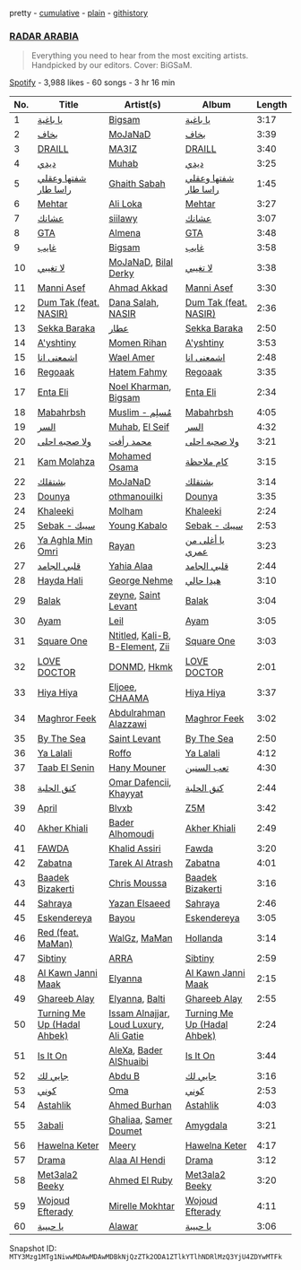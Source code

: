 pretty - [cumulative](/playlists/cumulative/37i9dQZF1DWSkSBnkXgB7J.md) - [plain](/playlists/plain/37i9dQZF1DWSkSBnkXgB7J) - [githistory](https://github.githistory.xyz/mackorone/spotify-playlist-archive/blob/main/playlists/plain/37i9dQZF1DWSkSBnkXgB7J)

### [RADAR ARABIA](https://open.spotify.com/playlist/37i9dQZF1DWSkSBnkXgB7J)

> Everything you need to hear from the most exciting artists\. Handpicked by our editors\. Cover: BiGSaM.

[Spotify](https://open.spotify.com/user/spotify) - 3,988 likes - 60 songs - 3 hr 16 min

| No. | Title | Artist(s) | Album | Length |
|---|---|---|---|---|
| 1 | [يا باغية](https://open.spotify.com/track/4VEJSIx2XA4MZbNzRDLQNz) | [Bigsam](https://open.spotify.com/artist/20T7aJPzK6LoFR0GRFdNW8) | [يا باغية](https://open.spotify.com/album/5r1nnBiexkEb6NG9Dvlfro) | 3:17 |
| 2 | [بخاف](https://open.spotify.com/track/2zU9EApSRrWQuCOGTsPBFj) | [MoJaNaD](https://open.spotify.com/artist/1LTJFwU5wuzqgYWzvkqBix) | [بخاف](https://open.spotify.com/album/6HVGI0FKmqVz8RmOO7p39l) | 3:39 |
| 3 | [DRAILL](https://open.spotify.com/track/2UYZDBQ89KYUdU3CspLZJ2) | [MA3IZ](https://open.spotify.com/artist/6T4HJ0ayzxLWDbktdiBe3l) | [DRAILL](https://open.spotify.com/album/4Sx9SrFQdcCD5pSY6bwU8M) | 3:40 |
| 4 | [ديدي](https://open.spotify.com/track/5pr1lDwkRKvlUaqlLdA008) | [Muhab](https://open.spotify.com/artist/3mUUUQDWnVlttF1yERxmPQ) | [ديدي](https://open.spotify.com/album/2dsQxG9oNb139KGSePZ4Gv) | 3:25 |
| 5 | [شفتها وعقلي راسا طار](https://open.spotify.com/track/7ypmlaEF73dkmyo6KKOgeL) | [Ghaith Sabah](https://open.spotify.com/artist/7ktjzPxDqpXT76PMmIHIyT) | [شفتها وعقلي راسا طار](https://open.spotify.com/album/6HIocR1nRFrIoK3lZn8YOV) | 1:45 |
| 6 | [Mehtar](https://open.spotify.com/track/0HOuIvqIhg8gmLSmh8tbOD) | [Ali Loka](https://open.spotify.com/artist/2llLuXpn4BLMUltSxkkcJ1) | [Mehtar](https://open.spotify.com/album/0JuLiEE1xg9UPf9M6KHqC7) | 3:27 |
| 7 | [عشانك](https://open.spotify.com/track/0cJ6V9clK0gZCwPHxgKB5D) | [siilawy](https://open.spotify.com/artist/5VZr6vX1UPRRf9tneUEi2B) | [عشانك](https://open.spotify.com/album/7IeH8T12RVRbIlppvS83x3) | 3:07 |
| 8 | [GTA](https://open.spotify.com/track/0B7mwv8jBRezE486YKjGit) | [Almena](https://open.spotify.com/artist/3dwnBsNq4R18t5SYNqJL37) | [GTA](https://open.spotify.com/album/0foaspvPQUgI5DvXXxHZ9T) | 3:48 |
| 9 | [غايب](https://open.spotify.com/track/3KntmeYoXY9wFr0vMslHnM) | [Bigsam](https://open.spotify.com/artist/20T7aJPzK6LoFR0GRFdNW8) | [غايب](https://open.spotify.com/album/7jmeyI1M0wAXHXC4TQJERP) | 3:58 |
| 10 | [لا تغيبي](https://open.spotify.com/track/1TllJwxsdASrBOUec8JFlV) | [MoJaNaD](https://open.spotify.com/artist/1LTJFwU5wuzqgYWzvkqBix), [Bilal Derky](https://open.spotify.com/artist/7E3aW1jsT4X56lJObxhXKp) | [لا تغيبي](https://open.spotify.com/album/0rjh2wonHJmoQ5O2RLvua1) | 3:38 |
| 11 | [Manni Asef](https://open.spotify.com/track/27Xo0Tkk9E8OftqyR98wXx) | [Ahmad Akkad](https://open.spotify.com/artist/38KYoTxMDeNvGClVdMVc7q) | [Manni Asef](https://open.spotify.com/album/0fEh4DmXGE7SIT7RudtOwo) | 3:30 |
| 12 | [Dum Tak \(feat\. NASIR\)](https://open.spotify.com/track/524qzN14VG2CCqVgDIiwNA) | [Dana Salah](https://open.spotify.com/artist/7nQVHZnQGjMyc1HSOQW7GZ), [NASIR](https://open.spotify.com/artist/6lNVdJnv3L8A8BsYnfaTD4) | [Dum Tak \(feat\. NASIR\)](https://open.spotify.com/album/12pFrjNH8z7zdZJopRksgy) | 2:36 |
| 13 | [Sekka Baraka](https://open.spotify.com/track/3qY6aHNvRt3lHsD9jZQXfD) | [عطار](https://open.spotify.com/artist/0qYgCdqD3rVSoguhaDGGWZ) | [Sekka Baraka](https://open.spotify.com/album/6t78W97JmzbxxInDEIoYKr) | 2:50 |
| 14 | [A'yshtiny](https://open.spotify.com/track/4zfHwTLD44LYbz7HH1Lysg) | [Momen Rihan](https://open.spotify.com/artist/0CyOshhqVfUfmaBviztIeU) | [A'yshtiny](https://open.spotify.com/album/3tdL688raITLMsbWZ8tZxG) | 3:53 |
| 15 | [اشمعنى انا](https://open.spotify.com/track/4WKQOHnoexpv5eqJb2kGLR) | [Wael Amer](https://open.spotify.com/artist/5ZZI6hmqMxslXH7KR44cHW) | [اشمعنى انا](https://open.spotify.com/album/5dcH8fd9HOyQtT4xMDIvdA) | 2:48 |
| 16 | [Regoaak](https://open.spotify.com/track/0WDQvg1SEL6rgwfFmgxHe7) | [Hatem Fahmy](https://open.spotify.com/artist/1cAEzDzhESfOrcN9lPQXIR) | [Regoaak](https://open.spotify.com/album/2I2ni6BEYpQlCgahVaKa3R) | 3:35 |
| 17 | [Enta Eli](https://open.spotify.com/track/3J7sclIMiseZABX8RedFoh) | [Noel Kharman](https://open.spotify.com/artist/76G2QPGz4HBmhn0D3vr9UL), [Bigsam](https://open.spotify.com/artist/20T7aJPzK6LoFR0GRFdNW8) | [Enta Eli](https://open.spotify.com/album/4si6u0GkICCUzzthCzSkzq) | 2:34 |
| 18 | [Mabahrbsh](https://open.spotify.com/track/5HSq2VMchKdVRXR9B1jpgr) | [Muslim \- مُسلِم](https://open.spotify.com/artist/2PM82jOCB674w4BL08zFVS) | [Mabahrbsh](https://open.spotify.com/album/4T7NjcvE00AM4tNqYpIYu5) | 4:05 |
| 19 | [السر](https://open.spotify.com/track/5jXlvpnQwhRmixTZ6oqMo3) | [Muhab](https://open.spotify.com/artist/3mUUUQDWnVlttF1yERxmPQ), [El Seif](https://open.spotify.com/artist/5pEMAuF7RVXLCCiIkqVC0q) | [السر](https://open.spotify.com/album/7rPpGIJZZl3RsPeWEksCoW) | 4:32 |
| 20 | [ولا صحبه احلى](https://open.spotify.com/track/5abjiC8O2jUGyXhFozLhOc) | [محمد رأفت](https://open.spotify.com/artist/4ajYL048ZjqxaXrLJ5MvfY) | [ولا صحبه احلى](https://open.spotify.com/album/4SP39vn0J6IBX3HlnPNqGO) | 3:21 |
| 21 | [Kam Molahza](https://open.spotify.com/track/4ZCLvKj9wtAX5HE0TWBihS) | [Mohamed Osama](https://open.spotify.com/artist/4NH8A2q0S9Pkx2t2J3a2Z7) | [كام ملاحظة](https://open.spotify.com/album/4N1Lhxoue6GRiMnUtaWrIk) | 3:15 |
| 22 | [بشتقلك](https://open.spotify.com/track/0P57Kf5Je5ybQZmfmpkUSC) | [MoJaNaD](https://open.spotify.com/artist/1LTJFwU5wuzqgYWzvkqBix) | [بشتقلك](https://open.spotify.com/album/6Za6yUuQL2iyxYcbkF5svE) | 3:14 |
| 23 | [Dounya](https://open.spotify.com/track/76MO9sT4OIQkEeRndLHveG) | [othmanouilki](https://open.spotify.com/artist/5tA7M2xqrIPJ0ax87b19w5) | [Dounya](https://open.spotify.com/album/7wPcqrlsQuPXO15iysENkm) | 3:35 |
| 24 | [Khaleeki](https://open.spotify.com/track/03rXpc8P0yMF6X3GShm40h) | [Molham](https://open.spotify.com/artist/0QQoEM8PaO0N5y1frRGKom) | [Khaleeki](https://open.spotify.com/album/5q1pW37eb9Pf7iuayk4Gcr) | 2:24 |
| 25 | [Sebak \- سيبك](https://open.spotify.com/track/1cNljxhP45g5o2RLN92MTZ) | [Young Kabalo](https://open.spotify.com/artist/0YKv8wjIIoMdWt3Ea8WLRx) | [Sebak \- سيبك](https://open.spotify.com/album/16WxAua0GVxd1VQvdm701k) | 2:53 |
| 26 | [Ya Aghla Min Omri](https://open.spotify.com/track/1GyOCcAQbN4ZymgkU5rVib) | [Rayan](https://open.spotify.com/artist/6h6bN6w1alS5cqNp5EKkqG) | [يا أغلى من عمري](https://open.spotify.com/album/07OqZ5WPe08P9r21flFGqG) | 3:23 |
| 27 | [قلبي الجامد](https://open.spotify.com/track/2b6UTABkSjxidB4zavLW4Z) | [Yahia Alaa](https://open.spotify.com/artist/2gX2GqX7m8cUJILhJp0NVa) | [قلبي الجامد](https://open.spotify.com/album/3565Rc8S4fHuL16tJ7RyUM) | 2:44 |
| 28 | [Hayda Hali](https://open.spotify.com/track/4SVhjqDecCRW1bbt5ZwP8z) | [George Nehme](https://open.spotify.com/artist/3DT7l7a2sCveCEerSrjgQu) | [هيدا حالي](https://open.spotify.com/album/04BUdm7whYgxcyPrre29LX) | 3:10 |
| 29 | [Balak](https://open.spotify.com/track/5x7LMsSBWbQlLnmxF3U5PC) | [zeyne](https://open.spotify.com/artist/4yuZxu7joQOFtplpMAsxlf), [Saint Levant](https://open.spotify.com/artist/5ZZsFnpO7frU8h5xH1wtjT) | [Balak](https://open.spotify.com/album/2I2lamkjFbeLFLUEcH8SAc) | 3:04 |
| 30 | [Ayam](https://open.spotify.com/track/0QKS9BuMqsfSyVRP2vWvzO) | [Leil](https://open.spotify.com/artist/1qSYFEqGFLFOACQJqebin3) | [Ayam](https://open.spotify.com/album/0HBSC3kSOgiV7hAwaycPhd) | 3:05 |
| 31 | [Square One](https://open.spotify.com/track/2eicDRS52ZAT2LRuYzqkna) | [Ntitled](https://open.spotify.com/artist/1IlPPRHXWaxkyNiboLlCjd), [Kali\-B](https://open.spotify.com/artist/62s7RLFRZJV8CcJWidmQ1j), [B\-Element](https://open.spotify.com/artist/2sSKCGvBkxCr5LOXxYGtqa), [Zii](https://open.spotify.com/artist/3iO6JRHgp14ESXysByB3yl) | [Square One](https://open.spotify.com/album/1Vi1fKEfFBLHY09a6QAOqq) | 3:03 |
| 32 | [LOVE DOCTOR](https://open.spotify.com/track/76IYiajfXenzXODVm000sw) | [DONMD](https://open.spotify.com/artist/7Bmr57mxS6riZhuVMQpGD6), [Hkmk](https://open.spotify.com/artist/0Tze8Gw1ML0ApNSPytouXg) | [LOVE DOCTOR](https://open.spotify.com/album/6ICmtrFdtxFnCkZzscSQpU) | 2:01 |
| 33 | [Hiya Hiya](https://open.spotify.com/track/0tNpveVnqAXngNFP1MWBXn) | [Eljoee](https://open.spotify.com/artist/0Lgc9epqyn4wYEGm8fiaS7), [CHAAMA](https://open.spotify.com/artist/5qwjinowvQNDqyspseSofL) | [Hiya Hiya](https://open.spotify.com/album/79IFajmgcokKaytvnRFomI) | 3:37 |
| 34 | [Maghror Feek](https://open.spotify.com/track/0w0qNZagcCOBbgXOqVOKGU) | [Abdulrahman Alazzawi](https://open.spotify.com/artist/2QxSb4y90CGYdmyFsh4XSg) | [Maghror Feek](https://open.spotify.com/album/75XDoSO0iqvkQAWln9SXxL) | 3:02 |
| 35 | [By The Sea](https://open.spotify.com/track/2TGQUjLw3zVxZgDWikfRzU) | [Saint Levant](https://open.spotify.com/artist/5ZZsFnpO7frU8h5xH1wtjT) | [By The Sea](https://open.spotify.com/album/2HSbIrnOW1cdvwnhsiRkBS) | 2:50 |
| 36 | [Ya Lalali](https://open.spotify.com/track/5dpZaOEAyPUlVsXR5h7eGv) | [Roffo](https://open.spotify.com/artist/68z4NYiZ3obqSk6EZClHeE) | [Ya Lalali](https://open.spotify.com/album/1eoLUTU3QAbrc9rjHNVbmX) | 4:12 |
| 37 | [Taab El Senin](https://open.spotify.com/track/7bqDLf3GTAjWh2WtYO3S6j) | [Hany Mouner](https://open.spotify.com/artist/0FVUKs8fpQXUoc9nP2sl6E) | [تعب السنين](https://open.spotify.com/album/2JoIZjj1iPXKwCevK48qK7) | 4:30 |
| 38 | [كنق الحلبة](https://open.spotify.com/track/0QemMisHFcPe19odGtKlnW) | [Omar Dafencii](https://open.spotify.com/artist/6tiw0jaXjPqUqupLzCCfiv), [Khayyat](https://open.spotify.com/artist/0ZymXKuHy9Sqg2X5IEwLut) | [كنق الحلبة](https://open.spotify.com/album/3EaRsFezQZP6B1AUDolO92) | 2:44 |
| 39 | [April](https://open.spotify.com/track/2cqcyd0XgDqiJhPsVtTW8e) | [Blvxb](https://open.spotify.com/artist/36whjqpoNGMYbloxVMxVzT) | [Z5M](https://open.spotify.com/album/2qD60uCdyfhVd0tVNmLLDJ) | 3:42 |
| 40 | [Akher Khiali](https://open.spotify.com/track/41FdOkXx25kXPZCfE9HYvl) | [Bader Alhomoudi](https://open.spotify.com/artist/0g7Qe6lsLO9rAO4GoWqfd6) | [Akher Khiali](https://open.spotify.com/album/0d4BpdGb5G1ljZLppOmzmy) | 2:49 |
| 41 | [FAWDA](https://open.spotify.com/track/2vLFnMjJ0kyPMNpMempfde) | [Khalid Assiri](https://open.spotify.com/artist/03i94h760x5J6t57VRTsAb) | [Fawda](https://open.spotify.com/album/3GuiCyLeLuDUCpLuxjt16U) | 3:20 |
| 42 | [Zabatna](https://open.spotify.com/track/2KakK2ldIwk32Lyp8cHRab) | [Tarek Al Atrash](https://open.spotify.com/artist/53SkAdBSeRmu5xA0G6Yii8) | [Zabatna](https://open.spotify.com/album/2q0BFnd8N5N0v5kEx8uih4) | 4:01 |
| 43 | [Baadek Bizakerti](https://open.spotify.com/track/583BG3e4wpZzkwJTPbQc2W) | [Chris Moussa](https://open.spotify.com/artist/72DLvyPzbU6R4NZel6MaX5) | [Baadek Bizakerti](https://open.spotify.com/album/5CGX6rOvDdKLcB7usNXyNH) | 3:16 |
| 44 | [Sahraya](https://open.spotify.com/track/10ygQHP8JTic3iXGiLM2To) | [Yazan Elsaeed](https://open.spotify.com/artist/7a6aLOJH8iBCd0JSH78F4k) | [Sahraya](https://open.spotify.com/album/6NpsqEqR1yZ5YTyPQZUewf) | 2:46 |
| 45 | [Eskendereya](https://open.spotify.com/track/6JosJk8TjtMqYEFU9KiN5t) | [Bayou](https://open.spotify.com/artist/09ff0T1Qio2d5f04uGKeL3) | [Eskendereya](https://open.spotify.com/album/51ScKyJykdjnsKa8L5O6ir) | 3:05 |
| 46 | [Red \(feat\. MaMan\)](https://open.spotify.com/track/2PJHJevFPEFWn0CwMv4yZF) | [WalGz](https://open.spotify.com/artist/50gLwM6cfifBxgrML3Q0IT), [MaMan](https://open.spotify.com/artist/4OGMVOTexmW4hEV4bZMX30) | [Hollanda](https://open.spotify.com/album/3kgNHqvzzItDSbhn6tEAVl) | 3:14 |
| 47 | [Sibtiny](https://open.spotify.com/track/6vqgukgBvRUIUvuM8fuv4k) | [ARRA](https://open.spotify.com/artist/6mlFti6E8OuJhJslyZhFn7) | [Sibtiny](https://open.spotify.com/album/0B1qIzqos6ajSnuXYB0x8Y) | 2:59 |
| 48 | [Al Kawn Janni Maak](https://open.spotify.com/track/0s6Vv5wPxRCsrBMjTSyrcg) | [Elyanna](https://open.spotify.com/artist/0jIWKlfmD4Ew7HeVVrq03g) | [Al Kawn Janni Maak](https://open.spotify.com/album/5WfAjtVWyItvqpfEYfoZIG) | 2:15 |
| 49 | [Ghareeb Alay](https://open.spotify.com/track/7gJqw9Ogef35nMOzHY8E3v) | [Elyanna](https://open.spotify.com/artist/0jIWKlfmD4Ew7HeVVrq03g), [Balti](https://open.spotify.com/artist/4cgw3nEf6uOQ2NqHwSXErR) | [Ghareeb Alay](https://open.spotify.com/album/5c7qiyYcpJO6niBfAyjZYl) | 2:55 |
| 50 | [Turning Me Up \(Hadal Ahbek\)](https://open.spotify.com/track/4sofJiicQwKsRo3S1vpt39) | [Issam Alnajjar](https://open.spotify.com/artist/6dO0RkhFhjMwLtLQqNgL8r), [Loud Luxury](https://open.spotify.com/artist/6t1gpxYbY8OlLA7D2RiikQ), [Ali Gatie](https://open.spotify.com/artist/4rTv3Ejc7hKMtmoBOK1B4T) | [Turning Me Up \(Hadal Ahbek\)](https://open.spotify.com/album/4iVUZYC6NjKXt4jOh14dTb) | 2:24 |
| 51 | [Is It On](https://open.spotify.com/track/3eAbgCZEVjCswZQBx72mcP) | [AleXa](https://open.spotify.com/artist/4jCGRzuZkwo8CxboiANMEU), [Bader AlShuaibi](https://open.spotify.com/artist/2R1yoDsSddlxGn9DmAtJTj) | [Is It On](https://open.spotify.com/album/05OAVuzoOBqrhc0wnQjENW) | 3:44 |
| 52 | [جايي لك](https://open.spotify.com/track/5O2M4jyybgemMnEycvY0d7) | [Abdu B](https://open.spotify.com/artist/0ZOnIEMRVWqPDuqzJTkGbE) | [جايي لك](https://open.spotify.com/album/2QrMIPEdF4w9TBiaGBGio7) | 3:16 |
| 53 | [كوني](https://open.spotify.com/track/4nmZ8hzRX14xtcQr1i5PIk) | [Oma](https://open.spotify.com/artist/0m0lZ1flHVDnhBWMAaZ9OD) | [كوني](https://open.spotify.com/album/1TAeZ2WnLp3PRhFLpO3ETs) | 2:53 |
| 54 | [Astahlik](https://open.spotify.com/track/2qCz9zvGLV479cUTzeXjNq) | [Ahmed Burhan](https://open.spotify.com/artist/7pWG2cgMJbZmMd2a0TqZJ0) | [Astahlik](https://open.spotify.com/album/20vCcB2a5j1MSStibILx1n) | 4:03 |
| 55 | [3abali](https://open.spotify.com/track/11Eb5dyeLaWfBgo9CuUhCO) | [Ghaliaa](https://open.spotify.com/artist/3FVonQ6pTMMbqYb0Rf7WE8), [Samer Doumet](https://open.spotify.com/artist/7hlPAEf48Y2eLA4Oax6u47) | [Amygdala](https://open.spotify.com/album/1cOXVnqOJwaUSmVQ6FIM8H) | 3:21 |
| 56 | [Hawelna Keter](https://open.spotify.com/track/6tc1iDgFurBNcXQa8QjKrd) | [Meery](https://open.spotify.com/artist/7v4YgvdfeIZLwqbrASG50n) | [Hawelna Keter](https://open.spotify.com/album/4qFvAkgf4FfCDKZvOV8JLn) | 4:17 |
| 57 | [Drama](https://open.spotify.com/track/3d4Tcv2Cjq51lPoTTU6dse) | [Alaa Al Hendi](https://open.spotify.com/artist/6r7at5fcu4jX0fRlZEyOxn) | [Drama](https://open.spotify.com/album/5rONkE94pV9zuGG7eiYjmg) | 3:12 |
| 58 | [Met3ala2 Beeky](https://open.spotify.com/track/5HS17JQ7GlTOZrensjIbNO) | [Ahmed El Ruby](https://open.spotify.com/artist/4bYHqS5oBc6Jk8LfjbbWTf) | [Met3ala2 Beeky](https://open.spotify.com/album/6l9K0N3YqtarzoeDyyWwh7) | 3:20 |
| 59 | [Wojoud Efterady](https://open.spotify.com/track/0kd00pkjvrTrK8dDKmwMCr) | [Mirelle Mokhtar](https://open.spotify.com/artist/72qojRuTcRlpvPehi30h7p) | [Wojoud Efterady](https://open.spotify.com/album/25NYgltgevJgJjQATySzkQ) | 4:11 |
| 60 | [يا حبيبة](https://open.spotify.com/track/4rS1EJLl0OJyXkfijXih7Y) | [Alawar](https://open.spotify.com/artist/7hlFz8LW0RDvHdf22JSJVq) | [يا حبيبة](https://open.spotify.com/album/10OMhjxG7IiOFCnbrrU7c4) | 3:06 |

Snapshot ID: `MTY3Mzg1MTg1NiwwMDAwMDAwMDBkNjQzZTk2ODA1ZTlkYTlhNDRlMzQ3YjU4ZDYwMTFk`
